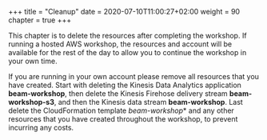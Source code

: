 +++
title = "Cleanup"
date = 2020-07-10T11:00:27+02:00
weight = 90
chapter = true
+++

This chapter is to delete the resources after completing the workshop. If running a hosted AWS workshop, the resources and account will be available for the rest of the day to allow you to continue the workshop in your own time.

If you are running in your own account please remove all resources that you have created. Start with deleting the Kinesis Data Analytics application **beam-workshop**, then delete the Kinesis Firehose delivery stream **beam-workshop-s3**, and then the Kinesis data stream **beam-workshop**. Last delete the CloudFormation template *beam-workshop** and any other resources that you have created throughout the workshop, to prevent incurring any costs.
